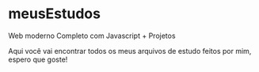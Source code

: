 # meusEstudos
Web moderno Completo com Javascript + Projetos

Aqui você vai encontrar todos os meus arquivos de estudo feitos por mim, espero que goste!
